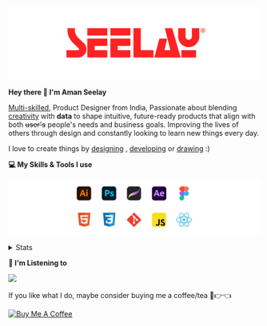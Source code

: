 [![banner](./images/seelay.svg)](https://www.seelay.in)

**Hey there 👋 I'm Aman Seelay**

[Multi-skilled](https://www.seelay.in/#skills), Product Designer from India, Passionate about blending [creativity](https://illustrations.seelay.in) with <b>data</b> to shape intuitive, future-ready products that align with both <s>user's</s> people's needs and business goals. Improving the lives of others through design and constantly looking to learn new things every day.

I love to create things by [designing](https://www.seelay.in/#work) , [developing](https://www.seelay.in/#projects) or [drawing](https://art.seelay.in) :)

**💻 My Skills & Tools I use**

[![banner](./images/skills&tools.svg)](https://www.seelay.in/about)

<details>
  <summary>Stats</summary>

---

<!--START_SECTION:waka-->
![Profile Views](http://img.shields.io/badge/Profile%20Views-2-blue)

**🐱 My GitHub Data** 

> 📦 822.9 kB Used in GitHub's Storage 
 > 
> 💼 Opted to Hire
 > 
> 📜 1 Public Repository 
 > 
> 🔑 45 Private Repository 
 > 
**I'm a Night 🦉** 

```text
🌞 Morning                342 commits         ███░░░░░░░░░░░░░░░░░░░░░░   13.10 % 
🌆 Daytime                436 commits         ████░░░░░░░░░░░░░░░░░░░░░   16.70 % 
🌃 Evening                841 commits         ████████░░░░░░░░░░░░░░░░░   32.21 % 
🌙 Night                  992 commits         █████████░░░░░░░░░░░░░░░░   37.99 % 
```
📅 **I'm Most Productive on Sunday** 

```text
Monday                   342 commits         ███░░░░░░░░░░░░░░░░░░░░░░   13.10 % 
Tuesday                  424 commits         ████░░░░░░░░░░░░░░░░░░░░░   16.24 % 
Wednesday                303 commits         ███░░░░░░░░░░░░░░░░░░░░░░   11.60 % 
Thursday                 440 commits         ████░░░░░░░░░░░░░░░░░░░░░   16.85 % 
Friday                   315 commits         ███░░░░░░░░░░░░░░░░░░░░░░   12.06 % 
Saturday                 328 commits         ███░░░░░░░░░░░░░░░░░░░░░░   12.56 % 
Sunday                   459 commits         ████░░░░░░░░░░░░░░░░░░░░░   17.58 % 
```


📊 **This Week I Spent My Time On** 

```text
🕑︎ Time Zone: Asia/Kolkata

💬 Programming Languages: 
Other                    12 hrs 56 mins      ██████████████░░░░░░░░░░░   56.13 % 
JavaScript               5 hrs 23 mins       ██████░░░░░░░░░░░░░░░░░░░   23.40 % 
SCSS                     2 hrs 3 mins        ██░░░░░░░░░░░░░░░░░░░░░░░   08.94 % 
JSON                     1 hr 13 mins        █░░░░░░░░░░░░░░░░░░░░░░░░   05.28 % 
Markdown                 45 mins             █░░░░░░░░░░░░░░░░░░░░░░░░   03.31 % 

🔥 Editors: 
Chrome                   13 hrs 36 mins      ███████████████░░░░░░░░░░   59.09 % 
VS Code                  8 hrs 44 mins       █████████░░░░░░░░░░░░░░░░   37.92 % 
Edge                     41 mins             █░░░░░░░░░░░░░░░░░░░░░░░░   03.00 % 

💻 Operating System: 
Windows                  23 hrs 2 mins       █████████████████████████   100.00 % 
```

**I Mostly Code in JavaScript** 

```text
JavaScript               28 repos            ███████████████░░░░░░░░░░   59.57 % 
TypeScript               12 repos            ██████░░░░░░░░░░░░░░░░░░░   25.53 % 
HTML                     4 repos             ██░░░░░░░░░░░░░░░░░░░░░░░   08.51 % 
Java                     3 repos             ██░░░░░░░░░░░░░░░░░░░░░░░   06.38 % 
```




 Last Updated on 04/12/2024 06:50:06 UTC
<!--END_SECTION:waka-->

---

 </details>

**🎵 I'm Listening to**

<object data="https://now-play.vercel.app/api/generate?uid=7a17a86e-d6b7-43b5-8d9c-1d6dae42a779" >

  <img src="https://now-play.vercel.app/api/generate?uid=7a17a86e-d6b7-43b5-8d9c-1d6dae42a779" />

</object>

If you like what I do, maybe consider buying me a coffee/tea 🥺👉👈

<a href="https://www.buymeacoffee.com/seelay" target="_blank"><img src="https://cdn.buymeacoffee.com/buttons/v2/default-red.png" alt="Buy Me A Coffee" width="150" ></a>

